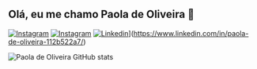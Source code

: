 ## Olá, eu me chamo Paola de Oliveira 👋

[![Instagram](https://img.shields.io/badge/Instagram-E4405F?style=for-the-badge&logo=instagram&logoColor=white)](https://www.instagram.com/paolazchs/)
[![Instagram](https://img.shields.io/badge/Gmail-D14836?style=for-the-badge&logo=gmail&logoColor=white)](https://www.instagram.com/paolazchs/)
[![Linkedin](https://img.shields.io/badge/website-000000?style=for-the-badge&logo=About.me&logoColor=white)](https://img.shields.io/badge/LinkedIn-0077B5?style=for-the-badge&logo=linkedin&logoColor=white)](https://www.linkedin.com/in/paola-de-oliveira-112b522a7/)


![Paola de Oliveira GitHub stats](https://github-readme-stats.vercel.app/api?username=paolazchs&show_icons=true&theme=dracula)

